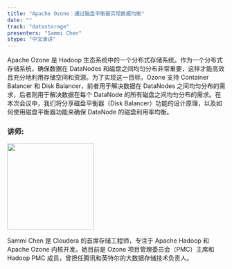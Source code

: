 ```yaml
---
title: "Apache Ozone：通过磁盘平衡器实现数据均衡"
date: ""
track: "datastorage"
presenters: "Sammi Chen"
stype: "中文演讲"
--- 
```


Apache Ozone 是 Hadoop 生态系统中的一个分布式存储系统。作为一个分布式存储系统，确保数据在 DataNodes 和磁盘之间均匀分布非常重要，这样才能高效且充分地利用存储空间和资源。为了实现这一目标，Ozone 支持 Container Balancer 和 Disk Balancer，前者用于解决数据在 DataNodes 之间均匀分布的需求，后者则用于解决数据在每个 DataNode 的所有磁盘之间均匀分布的需求。在本次会议中，我们将分享磁盘平衡器（Disk Balancer）功能的设计原理，以及如何使用磁盘平衡器功能来确保 DataNode 的磁盘利用率均衡。

### 讲师:

<img src="https://sessionize.com/image/f062-400o400o1-JwG1ArqNeWcX7KNGJHGgSv.jpg" width="200" /><br/>

Sammi Chen 是 Cloudera 的首席存储工程师，专注于 Apache Hadoop 和 Apache Ozone 内核开发。她目前是 Ozone 项目管理委员会（PMC）主席和 Hadoop PMC 成员，曾担任腾讯和英特尔的大数据存储技术负责人。